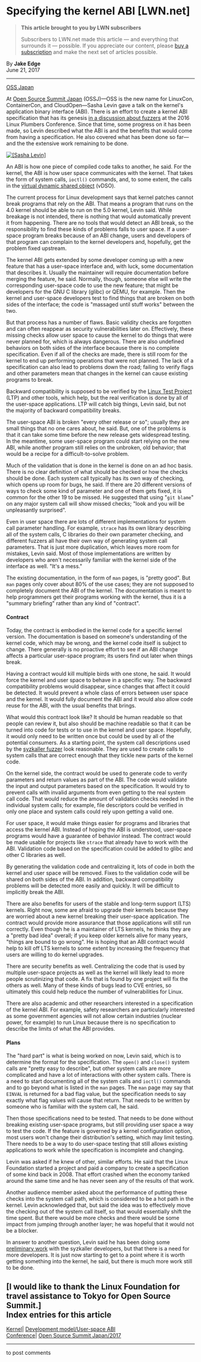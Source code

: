 # Specifying the kernel ABI [LWN.net]

> **This article brought to you by LWN subscribers**
> 
> Subscribers to LWN.net made this article — and everything that surrounds it — possible. If you appreciate our content, please [buy a subscription](/Promo/nst-nag3/subscribe) and make the next set of articles possible. 

By **Jake Edge**  
June 21, 2017 

* * *

[OSS Japan](/Archives/ConferenceByYear/#2017-Open_Source_Summit_Japan)

At [Open Source Summit Japan](http://events.linuxfoundation.org/events/open-source-summit-japan) (OSSJ)—OSS is the new name for LinuxCon, ContainerCon, and CloudOpen—Sasha Levin gave a talk on the kernel's application binary interface (ABI). There is an effort to create a kernel ABI specification that has its genesis [in a discussion about fuzzers](/Articles/705937/#abi) at the 2016 Linux Plumbers Conference. Since that time, some progress on it has been made, so Levin described what the ABI is and the benefits that would come from having a specification. He also covered what has been done so far—and the the extensive work remaining to be done. 

[ ![\[Sasha Levin\]](https://static.lwn.net/images/2017/ossj-levin-sm.jpg) ](/Articles/726121/)

An ABI is how one piece of compiled code talks to another, he said. For the kernel, the ABI is how user space communicates with the kernel. That takes the form of system calls, `ioctl()` commands, and, to some extent, the calls in the [virtual dynamic shared object](/Articles/615809/) (vDSO). 

The current process for Linux development says that kernel patches cannot break programs that rely on the ABI. That means a program that runs on the 4.0 kernel should be able to run on the 5.0 kernel, Levin said. While breakage is not intended, there is nothing that would automatically prevent it from happening. There are no tools that would detect an ABI break, so the responsibility to find these kinds of problems falls to user space. If a user-space program breaks because of an ABI change, users and developers of that program can complain to the kernel developers and, hopefully, get the problem fixed upstream. 

The kernel ABI gets extended by some developer coming up with a new feature that has a user-space interface and, with luck, some documentation that describes it. Usually the maintainer will require documentation before merging the feature, he said. Normally, though, someone else will write the corresponding user-space code to use the new feature; that might be developers for the GNU C library (glibc) or QEMU, for example. Then the kernel and user-space developers test to find things that are broken on both sides of the interface; the code is "massaged until stuff works" between the two. 

But that process has a number of flaws. Basic validity checks are forgotten and can often reappear as security vulnerabilities later on. Effectively, these missing checks allow user space to cause the kernel to do things that were never planned for, which is always dangerous. There are also undefined behaviors on both sides of the interface because there is no complete specification. Even if all of the checks are made, there is still room for the kernel to end up performing operations that were not planned. The lack of a specification can also lead to problems down the road; failing to verify flags and other parameters mean that changes in the kernel can cause existing programs to break. 

Backward compatibility is supposed to be verified by the [Linux Test Project](https://linux-test-project.github.io/) (LTP) and other tools, which help, but the real verification is done by all of the user-space applications. LTP will catch big things, Levin said, but not the majority of backward compatibility breaks. 

The user-space ABI is broken "every other release or so"; usually they are small things that no one cares about, he said. But, one of the problems is that it can take some time before the new release gets widespread testing. In the meantime, some user-space program could start relying on the new ABI, while another program still relies on the unbroken, old behavior; that would be a recipe for a difficult-to-solve problem. 

Much of the validation that is done in the kernel is done on an ad hoc basis. There is no clear definition of what should be checked or how the checks should be done. Each system call typically has its own way of checking, which opens up room for bugs, he said. If there are 20 different versions of ways to check some kind of parameter and one of them gets fixed, it is common for the other 19 to be missed. He suggested that using "`git blame`" on any major system call will show missed checks; "look and you will be unpleasantly surprised". 

Even in user space there are lots of different implementations for system call parameter handling. For example, `strace` has its own library describing all of the system calls, C libraries do their own parameter checking, and different fuzzers all have their own way of generating system call parameters. That is just more duplication, which leaves more room for mistakes, Levin said. Most of those implementations are written by developers who aren't necessarily familiar with the kernel side of the interface as well. "It's a mess." 

The existing documentation, in the form of `man` pages, is "pretty good". But `man` pages only cover about 80% of the use cases; they are not supposed to completely document the ABI of the kernel. The documentation is meant to help programmers get their programs working with the kernel, thus it is a "summary briefing" rather than any kind of "contract". 

#### Contract

Today, the contract is embodied in the kernel code for a specific kernel version. The documentation is based on someone's understanding of the kernel code, which may be wrong, and the kernel code itself is subject to change. There generally is no proactive effort to see if an ABI change affects a particular user-space program; its users find out later when things break. 

Having a contract would kill multiple birds with one stone, he said. It would force the kernel and user space to behave in a specific way. The backward compatibility problems would disappear, since changes that affect it could be detected. It would prevent a whole class of errors between user space and the kernel. It would fully document the ABI and it would also allow code reuse for the ABI, with the usual benefits that brings. 

What would this contract look like? It should be human readable so that people can review it, but also should be machine readable so that it can be turned into code for tests or to use in the kernel and user space. Hopefully, it would only need to be written once but could be used by all of the potential consumers. As a starting point, the system call descriptions used by the [syzkaller fuzzer](/Articles/677764/) look reasonable. They are used to create calls to system calls that are correct enough that they tickle new parts of the kernel code. 

On the kernel side, the contract would be used to generate code to verify parameters and return values as part of the ABI. The code would validate the input and output parameters based on the specification. It would try to prevent calls with invalid arguments from even getting to the real system call code. That would reduce the amount of validation checks needed in the individual system calls; for example, file descriptors could be verified in only one place and system calls could rely upon getting a valid one. 

For user space, it would make things easier for programs and libraries that access the kernel ABI. Instead of hoping the ABI is understood, user-space programs would have a guarantee of behavior instead. The contract would be made usable for projects like `strace` that already have to work with the ABI. Validation code based on the specification could be added to glibc and other C libraries as well. 

By generating the validation code and centralizing it, lots of code in both the kernel and user space will be removed. Fixes to the validation code will be shared on both sides of the ABI. In addition, backward compatibility problems will be detected more easily and quickly. It will be difficult to implicitly break the ABI. 

There are also benefits for users of the stable and long-term support (LTS) kernels. Right now, some are afraid to upgrade their kernels because they are worried about a new kernel breaking their user-space application. The contract would provide more assurance that those applications will still run correctly. Even though he is a maintainer of LTS kernels, he thinks they are a "pretty bad idea" overall; if you keep older kernels alive for many years, "things are bound to go wrong". He is hoping that an ABI contract would help to kill off LTS kernels to some extent by increasing the frequency that users are willing to do kernel upgrades. 

There are security benefits as well. Centralizing the code that is used by multiple user-space projects as well as the kernel will likely lead to more people scrutinizing that code. A fix that is found by one project will fix the others as well. Many of these kinds of bugs lead to CVE entries, so ultimately this could help reduce the number of vulnerabilities for Linux. 

There are also academic and other researchers interested in a specification of the kernel ABI. For example, safety researchers are particularly interested as some government agencies will not allow certain industries (nuclear power, for example) to run Linux because there is no specification to describe the limits of what the ABI provides. 

#### Plans

The "hard part" is what is being worked on now, Levin said, which is to determine the format for the specification. The `open()` and `close()` system calls are "pretty easy to describe", but other system calls are more complicated and have a lot of interactions with other system calls. There is a need to start documenting all of the system calls and `ioctl()` commands and to go beyond what is listed in the `man` pages. The `man` page may say that `EINVAL` is returned for a bad flag value, but the specification needs to say exactly what flag values will cause that return. That needs to be written by someone who is familiar with the system call, he said. 

Then those specifications need to be tested. That needs to be done without breaking existing user-space programs, but still providing user space a way to test the code. If the feature is governed by a kernel configuration option, most users won't change their distribution's setting, which may limit testing. There needs to be a way to do user-space testing that still allows existing applications to work while the specification is incomplete and changing. 

Levin was asked if he knew of other, similar efforts. He said that the Linux Foundation started a project and paid a company to create a specification of some kind back in 2008. That effort crashed when the economy tanked around the same time and he has never seen any of the results of that work. 

Another audience member asked about the performance of putting these checks into the system call path, which is considered to be a hot path in the kernel. Levin acknowledged that, but said the idea was to effectively move the checking out of the system call itself, so that would essentially shift the time spent. But there would be more checks and there would be some impact from jumping through another layer; he was hopeful that it would not be a blocker. 

In answer to another question, Levin said he has been doing some [preliminary work](/Articles/706606/) with the syzkaller developers, but that there is a need for more developers. It is just now starting to get to a point where it is worth getting something into the kernel, he said, but there is much more work still to be done. 

[I would like to thank the Linux Foundation for travel assistance to Tokyo for Open Source Summit.]  
Index entries for this article  
---  
[Kernel](/Kernel/Index)| [Development model/User-space ABI](/Kernel/Index#Development_model-User-space_ABI)  
[Conference](/Archives/ConferenceIndex/)| [Open Source Summit Japan/2017](/Archives/ConferenceIndex/#Open_Source_Summit_Japan-2017)  
  


* * *

to post comments 
